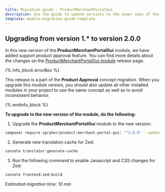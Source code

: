 ```yaml
---
title: Migration guide - ProductMerchantPortalGui
description: Use the guide to update versions to the newer ones of the ProductMerchantPortalGui module.
template: module-migration-guide-template
---
```


## Upgrading from version 1.* to version 2.0.0

In this new version of the **ProductMerchantPortalGui** module, we have added support product approval feature. You can find more details about the changes on the [ProductMerchantPortalGui module](https://github.com/spryker/product-merchant-portal-gui/releases) release page.

{% info_block errorBox %}

This release is a part of the **Product Approval** concept migration. When you upgrade this module version, you should also update all other installed modules in your project to use the same concept as well as to avoid inconsistent behavior.

{% endinfo_block %}

**To upgrade to the new version of the module, do the following:**

1. Upgrade the **ProductMerchantPortalGui** module to the new version:

```bash
composer require spryker/product-merchant-portal-gui: "^2.0.0" --update-with-dependencies
```

2. Generate new translation cache for Zed:

```bash
console translator:generate-cache
```

3. Run the following command to enable Javascript and CSS changes for Zed:

```bash
console frontend:zed:build
```

*Estimated migration time: 10 min*
